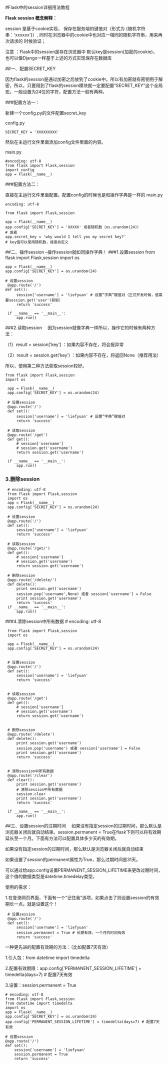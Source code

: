 #Flask中的session详细用法教程

**Flask session 概念解释：**

session 是基于cookie实现， 保存在服务端的键值对（形式为 {随机字符串：‘xxxxxx’}）, 同时在浏览器中的cookie中也对应一相同的随机字符串，用来再次请求的 时候验证；

注意 ：Flask中的session是存在浏览器中  默认key是session(加密的cookie)， 也可以像Django一样基于上述的方式实现保存在数据库

 

##一、配置SECRET_KEY

因为flask的session是通过加密之后放到了cookie中。所以有加密就有密钥用于解密，所以，只要用到了flask的session模块就一定要配置“SECRET_KEY”这个全局宏。一般设置为24位的字符。配置方法一般有两种。

  

###配置方法一：

新建一个config.py的文件配置secret_key 

config.py

    SECRET_KEY = 'XXXXXXXXX'


 然后在主运行文件里面添加config文件里面的内容。 

main.py

    #encoding: utf-8
    from flask import Flask,session
    import config
    app = Flask(__name__)
###配置方法二：

直接在主运行文件里面配置。配置config的时候也是和操作字典是一样的 
main.py

    encoding: utf-8
     
    from flask import Flask,session
     
    app = Flask(__name__)
    app.config['SECRET_KEY'] = 'XXXXX' 或者随机数（os.urandom(24)）
    # 或者
    app.secret_key = 'why would I tell you my secret key?'
    # key值可以使用随机数，或者自定义
##二、操作session –操作session就如同操作字典！
###1.设置session
    from flask import Flask,session
    import os
     
    app = Flask(__name__)
    app.config['SECRET_KEY'] = os.urandom(24)
     
    # 设置session
     @app.route('/')
    def set():
         session['username'] = 'liefyuan' # 设置“字典”键值对（正式开发时候，值需要session.get('user')获取）
         return 'success'
     
     if __name__ == '__main__':
         app.run()


###2.读取session
 因为session就像字典一样所以，操作它的时候有两种方法：

（1）result = session[‘key’] ：如果内容不存在，将会报异常

（2）result = session.get(‘key’) ：如果内容不存在，将返回None（推荐用法）

所以，使用第二种方法获取session较好。

    from flask import Flask,session
    import os
     
     app = Flask(__name__)
     app.config['SECRET_KEY'] = os.urandom(24)
     
     # 设置session
     @app.route('/')
     def set():
         session['username'] = 'liefyuan' # 设置“字典”键值对
         return 'success'
     
     # 读取session
     @app.route('/get')
     def get():
         # session['username']
         # session.get('username')
         return session.get('username')
     
     if __name__ == '__main__':
         app.run()




### 3.删除session
     # encoding: utf-8
     from flask import Flask,session
     import os
     app = Flask(__name__)
     app.config['SECRET_KEY'] = os.urandom(24)
     
     # 设置session
     @app.route('/')
     def set():
         session['username'] = 'liefyuan'
         return 'success'
         
     # 读取session
     @app.route('/get/')
     def get():
         # session['username']
         # session.get('username')
         return session.get('username')
         
     # 删除session
     @app.route('/delete/')
     def delete():
         print session.get('username')
         session.pop('username',None) 或者 session['username'] = False
         print session.get('username')
         return 'success'
     if __name__ == '__main__':
         app.run()
###4.清除session中所有数据
     # encoding: utf-8
     
     from flask import Flask,session
     import os
     
     app = Flask(__name__)
     app.config['SECRET_KEY'] = os.urandom(24)
     
     
     # 设置session
     @app.route('/')
     def set():
         session['username'] = 'liefyuan'
         return 'success'
     
     
     # 读取session
     @app.route('/get')
     def get():
         # session['username']
         # session.get('username')
         return session.get('username')
     
     
     # 删除session
     @app.route('/delete')
     def delete():
         print session.get('username')
         session.pop('username') 或者 session['username'] = False
         print session.get('username')
         return 'success'
     
     
     # 清除session中所有数据
     @app.route('/clear')
     def clear():
         print session.get('username')
         # 清除session中所有数据
         session.clear
         print session.get('username')
         return 'success'
     
     if __name__ == '__main__':
         app.run()


##三、设置session的过期时间
 如果没有指定session的过期时间，那么默认是浏览器关闭后就自动结束。session.permanent = True在flask下则可以将有效期延长至一个月。下面有方法可以配置具体多少天的有效期。

如果没有指定session的过期时间，那么默认是浏览器关闭后就自动结束

如果设置了session的permanent属性为True，那么过期时间是31天。

可以通过给app.config设置PERMANENT_SESSION_LIFETIME来更改过期时间，这个值的数据类型是datetime.timedelay类型。

使用的需求：

1.在登录网页界面，下面有一个“记住我”选项，如果点击了则设置session的有效期长一点。就是设置这个！



     # 设置session
     @app.route('/')
     def set():
         session['username'] = 'liefyuan'
         session.permanent = True # 长期有效，一个月的时间有效
         return 'success'


一种更先进的配置有效期的方法：（比如配置7天有效）

1.引入包：from datetime import timedelta

2.配置有效期限：app.config['PERMANENT_SESSION_LIFETIME'] = timedelta(days=7) # 配置7天有效

3.设置：session.permanent = True

    # encoding: utf-8
    from flask import Flask,session
    from datetime import timedelta
    import os 
    app = Flask(__name__)
    app.config['SECRET_KEY'] = os.urandom(24)
    app.config['PERMANENT_SESSION_LIFETIME'] = timedelta(days=7) # 配置7天有效 
    
    # 设置session
    @app.route('/')
    def set():
        session['username'] = 'liefyuan'
        session.permanent = True
        return 'success'